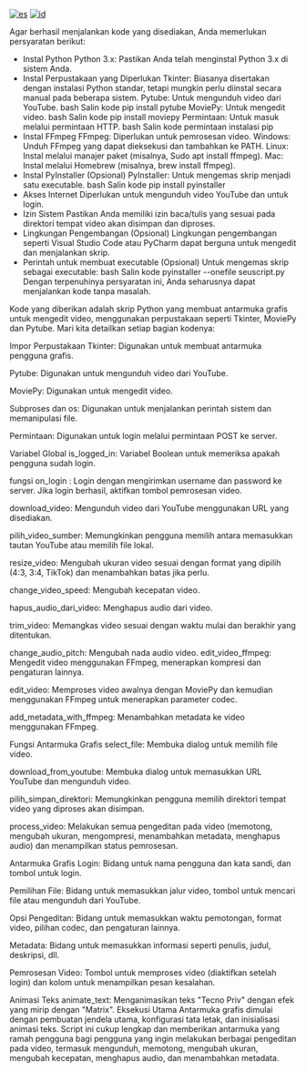 [![es](https://img.shields.io/badge/lang-en-red.svg)](https://github.com/pitekkate/Editor-Metadados-em-Video/edit/master/README.md)
[![id](https://img.shields.io/badge/lang-id-yellow.svg)](https://github.com/pitekkate/Editor-Metadados-em-Video/edit/master/README.id.md)


Agar berhasil menjalankan kode yang disediakan, Anda memerlukan persyaratan berikut:

* Instal Python Python 3.x: Pastikan Anda telah menginstal Python 3.x di sistem Anda.
* Instal Perpustakaan yang Diperlukan Tkinter: Biasanya disertakan dengan instalasi Python standar, tetapi mungkin perlu diinstal secara manual pada beberapa sistem. Pytube: Untuk mengunduh video dari YouTube. bash Salin kode pip install pytube MoviePy: Untuk mengedit video. bash Salin kode pip install moviepy Permintaan: Untuk masuk melalui permintaan HTTP. bash Salin kode permintaan instalasi pip
* Instal FFmpeg FFmpeg: Diperlukan untuk pemrosesan video. Windows: Unduh FFmpeg yang dapat dieksekusi dan tambahkan ke PATH. Linux: Instal melalui manajer paket (misalnya, Sudo apt install ffmpeg). Mac: Instal melalui Homebrew (misalnya, brew install ffmpeg).
* Instal PyInstaller (Opsional) PyInstaller: Untuk mengemas skrip menjadi satu executable. bash Salin kode pip install pyinstaller
* Akses Internet Diperlukan untuk mengunduh video YouTube dan untuk login.
* Izin Sistem Pastikan Anda memiliki izin baca/tulis yang sesuai pada direktori tempat video akan disimpan dan diproses.
* Lingkungan Pengembangan (Opsional) Lingkungan pengembangan seperti Visual Studio Code atau PyCharm dapat berguna untuk mengedit dan menjalankan skrip.
* Perintah untuk membuat executable (Opsional) Untuk mengemas skrip sebagai executable: bash Salin kode pyinstaller --onefile seuscript.py Dengan terpenuhinya persyaratan ini, Anda seharusnya dapat menjalankan kode tanpa masalah.


Kode yang diberikan adalah skrip Python yang membuat antarmuka grafis untuk mengedit video, menggunakan perpustakaan seperti Tkinter, MoviePy dan Pytube. 
Mari kita detailkan setiap bagian kodenya:

Impor Perpustakaan Tkinter: Digunakan untuk membuat antarmuka pengguna grafis.

Pytube: Digunakan untuk mengunduh video dari YouTube. 

MoviePy: Digunakan untuk mengedit video. 

Subproses dan os: Digunakan untuk menjalankan perintah sistem dan memanipulasi file. 

Permintaan: Digunakan untuk login melalui permintaan POST ke server. 

Variabel Global is_logged_in: Variabel Boolean untuk memeriksa apakah pengguna sudah login. 

fungsi on_login : Login dengan mengirimkan username dan password ke server. Jika login berhasil, aktifkan tombol pemrosesan video. 

download_video: Mengunduh video dari YouTube menggunakan URL yang disediakan. 

pilih_video_sumber: Memungkinkan pengguna memilih antara memasukkan tautan YouTube atau memilih file lokal. 

resize_video: Mengubah ukuran video sesuai dengan format yang dipilih (4:3, 3:4, TikTok) dan menambahkan batas jika perlu. 

change_video_speed: Mengubah kecepatan video. 

hapus_audio_dari_video: Menghapus audio dari video. 

trim_video: Memangkas video sesuai dengan waktu mulai dan berakhir yang ditentukan. 

change_audio_pitch: Mengubah nada audio video. edit_video_ffmpeg: Mengedit video menggunakan FFmpeg, menerapkan kompresi dan pengaturan lainnya. 

edit_video: Memproses video awalnya dengan MoviePy dan kemudian menggunakan FFmpeg untuk menerapkan parameter codec. 

add_metadata_with_ffmpeg: Menambahkan metadata ke video menggunakan FFmpeg. 

Fungsi Antarmuka Grafis select_file: Membuka dialog untuk memilih file video. 

download_from_youtube: Membuka dialog untuk memasukkan URL YouTube dan mengunduh video. 

pilih_simpan_direktori: Memungkinkan pengguna memilih direktori tempat video yang diproses akan disimpan. 

process_video: Melakukan semua pengeditan pada video (memotong, mengubah ukuran, mengompresi, menambahkan metadata, menghapus audio) dan menampilkan status pemrosesan. 

Antarmuka Grafis Login: Bidang untuk nama pengguna dan kata sandi, dan tombol untuk login. 

Pemilihan File: Bidang untuk memasukkan jalur video, tombol untuk mencari file atau mengunduh dari YouTube. 

Opsi Pengeditan: Bidang untuk memasukkan waktu pemotongan, format video, pilihan codec, dan pengaturan lainnya. 

Metadata: Bidang untuk memasukkan informasi seperti penulis, judul, deskripsi, dll. 

Pemrosesan Video: Tombol untuk memproses video (diaktifkan setelah login) dan kolom untuk menampilkan pesan kesalahan. 

Animasi Teks animate_text: Menganimasikan teks "Tecno Priv" dengan efek yang mirip dengan "Matrix". Eksekusi Utama Antarmuka grafis dimulai dengan pembuatan jendela utama, konfigurasi tata letak, dan inisialisasi animasi teks. Script ini cukup lengkap dan memberikan antarmuka yang ramah pengguna bagi pengguna yang ingin melakukan berbagai pengeditan pada video, termasuk mengunduh, memotong, mengubah ukuran, mengubah kecepatan, menghapus audio, dan menambahkan metadata.
